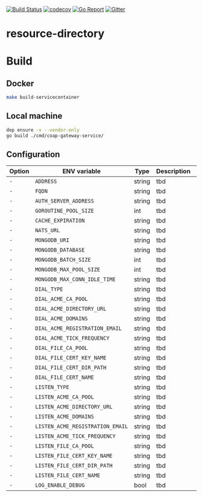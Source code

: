 [![Build Status](https://travis-ci.com/go-ocf/resource-directory.svg?branch=master)](https://travis-ci.com/go-ocf/resource-directory)
[![codecov](https://codecov.io/gh/go-ocf/resource-directory/branch/master/graph/badge.svg)](https://codecov.io/gh/go-ocf/resource-directory)
[![Go Report](https://goreportcard.com/badge/github.com/go-ocf/ocf-cloud/resource-directory)](https://goreportcard.com/report/github.com/go-ocf/ocf-cloud/resource-directory)
[![Gitter](https://badges.gitter.im/ocfcloud/Lobby.svg)](https://gitter.im/ocfcloud/Lobby?utm_source=badge&utm_medium=badge&utm_campaign=pr-badge)

# resource-directory

# Build

## Docker

```sh
make build-servicecontainer
```
## Local machine

```sh
dep ensure -v --vendor-only
go build ./cmd/coap-gateway-service/
```

## Configuration
| Option | ENV variable | Type | Description | Default |
| ------ | --------- | ----------- | ------- | ------- |
| `-` | `ADDRESS` | string | tbd | `"0.0.0.0:5684"` |
| `-` | `FQDN` | string | tbd | `"coap-gw.ocf.cloud"` |
| `-` | `AUTH_SERVER_ADDRESS` | string | tbd | `"127.0.0.1:9100"` |
| `-` | `GOROUTINE_POOL_SIZE` | int | tbd | `16` |
| `-` | `CACHE_EXPIRATION` | string | tbd | `"30s"` |
| `-` | `NATS_URL` | string | tbd | `"nats://localhost:4222"` |
| `-` | `MONGODB_URI` | string | tbd | `"mongodb://localhost:27017"` |
| `-` | `MONGODB_DATABASE` | string | tbd | `"eventstore"` |
| `-` | `MONGODB_BATCH_SIZE` | int | tbd | `16` |
| `-` | `MONGODB_MAX_POOL_SIZE` | int | tbd | `16` |
| `-` | `MONGODB_MAX_CONN_IDLE_TIME` | string | tbd | `"240s"` |
| `-` | `DIAL_TYPE` | string | tbd | `"acme"` |
| `-` | `DIAL_ACME_CA_POOL` | string | tbd | `""` |
| `-` | `DIAL_ACME_DIRECTORY_URL` | string | tbd | `""` |
| `-` | `DIAL_ACME_DOMAINS` | string | tbd | `""` |
| `-` | `DIAL_ACME_REGISTRATION_EMAIL` | string | tbd | `""` |
| `-` | `DIAL_ACME_TICK_FREQUENCY` | string | tbd | `""` |
| `-` | `DIAL_FILE_CA_POOL` | string | tbd | `""` |
| `-` | `DIAL_FILE_CERT_KEY_NAME` | string | tbd | `""` |
| `-` | `DIAL_FILE_CERT_DIR_PATH` | string | tbd | `""` |
| `-` | `DIAL_FILE_CERT_NAME` | string | tbd | `""` |
| `-` | `LISTEN_TYPE` | string | tbd | `"acme"` |
| `-` | `LISTEN_ACME_CA_POOL` | string | tbd | `""` |
| `-` | `LISTEN_ACME_DIRECTORY_URL` | string | tbd | `""` |
| `-` | `LISTEN_ACME_DOMAINS` | string | tbd | `""` |
| `-` | `LISTEN_ACME_REGISTRATION_EMAIL` | string | tbd | `""` |
| `-` | `LISTEN_ACME_TICK_FREQUENCY` | string | tbd | `""` |
| `-` | `LISTEN_FILE_CA_POOL` | string | tbd | `""` |
| `-` | `LISTEN_FILE_CERT_KEY_NAME` | string | tbd | `""` |
| `-` | `LISTEN_FILE_CERT_DIR_PATH` | string | tbd | `""` |
| `-` | `LISTEN_FILE_CERT_NAME` | string | tbd | `""` |
| `-` | `LOG_ENABLE_DEBUG` | bool | tbd | `false` |
